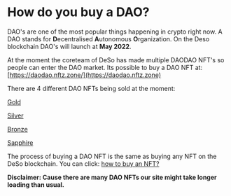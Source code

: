 # How do you buy a DAO?

DAO's are one of the most popular things happening in crypto right now. A DAO stands for **D**ecentralised **A**utonomous **O**rganization. On the Deso blockchain DAO's will launch at **May 2022**.&#x20;

At the moment the coreteam of DeSo has made multiple DAODAO NFT's so people can enter the DAO market. Its possible to buy a DAO NFT at: [https://daodao.nftz.zone/](https://daodao.nftz.zone)

There are 4 different DAO NFTs being sold at the moment:

[Gold](https://daodao.nftz.zone/nft/d7ad20c81880b90d794da27ab427697abf21f1f4bf708d1586fa0cc9972e4f05)

[Silver](https://daodao.nftz.zone/nft/e946cb33cf570faf2b61c5e791cfe43fe4a19cb8fc7a5ade0cee0b6c6d6f9417)

[Bronze](https://daodao.nftz.zone/nft/274bc76cf7711f9e9ec025dced7d5f02d2eabc6ae8291f2175e77cff648d157e)

[Sapphire](https://daodao.nftz.zone/nft/d5b422885bd2c748eeb9723cdb8c3500114f4f1690c27ec38c849f1b6f8746ca)



The process of buying a DAO NFT is the same as buying any NFT on the DeSo blockchain. You can click: [how to buy an NFT?](how-to-buy-an-nft.md)



**Disclaimer: Cause there are many DAO NFTs our site might take longer loading than usual.**&#x20;
